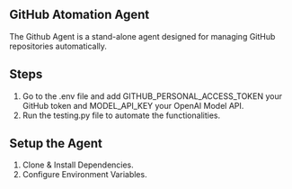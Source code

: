 ## GitHub Atomation Agent

The Github Agent is a stand-alone agent designed for managing GitHub repositories automatically.
## Steps
1. Go to the .env file and add GITHUB_PERSONAL_ACCESS_TOKEN your GitHub token and MODEL_API_KEY your OpenAI Model API.
2. Run the testing.py file to automate the functionalities.

## Setup the Agent
1. Clone & Install Dependencies.
2. Configure Environment Variables.
